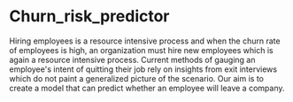 # Churn_risk_predictor
Hiring employees is a resource intensive process and when the churn rate of employees is high, an organization must hire new employees which is again a resource intensive process. 
Current methods of gauging an employee's intent of quitting their job rely on insights from exit interviews which do not paint a generalized picture of the scenario. 
Our aim is to create a model that can predict whether an employee will leave a company.
